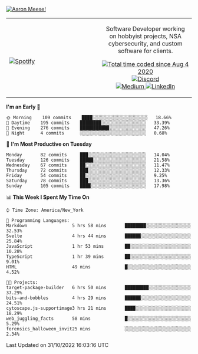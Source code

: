 [![Aaron Meese!](https://user-images.githubusercontent.com/17814535/88975338-a2aabf00-d27f-11ea-963f-8a19608716b4.png)](https://github.com/ajmeese7/readme-ascii "README ASCII")

<!-- Modified from project here: https://github.com/novatorem/novatorem -->
<table width="100%">
  <tr>
  <td width="50%">

&nbsp; <br> [![Spotify](https://ajmeese7.vercel.app/api/spotify)](https://open.spotify.com/user/ajmeese)

  </td>
  <td width="50%">
    <p align="center">
    Software Developer working on hobbyist projects, NSA cybersecurity, and custom software for clients.
    </p>
    <p align="center">
      <a href="https://wakatime.com/@f726891d-3b02-46cd-9b60-e8c59f9e2b14">
        <img src="https://wakatime.com/badge/user/f726891d-3b02-46cd-9b60-e8c59f9e2b14.svg" alt="Total time coded since Aug 4 2020" title="WakaTime" />
      </a>
      <a href="http://link.aaronmeese.com/discord">
        <img src="https://img.shields.io/badge/discord-ajmeese7%234835-369?style=flat-square&logo=discord&logoColor=white&color=purple" alt="Discord" title="Discord">
      </a>
      <br />
      <a href="https://link.aaronmeese.com/medium">
        <img src="https://img.shields.io/badge/medium-ajmeese7-1DB954?style=flat-square&logo=medium&logoColor=white" alt="Medium" title="Medium">
      </a>
      <a href="https://link.aaronmeese.com/linkedin">
        <img src="https://img.shields.io/badge/linkedIn-aaronmeese-1DB954?style=flat-square&logo=linkedin&logoColor=white&color=blue" alt="LinkedIn" title="LinkedIn">
      </a>
    </p>
  </td>

</table>

[//]: <> (The `&nbsp;` is to have Aphelion take up more space)

<!--START_SECTION:waka-->
**I'm an Early 🐤** 

```text
🌞 Morning    109 commits    ████░░░░░░░░░░░░░░░░░░░░░   18.66% 
🌆 Daytime    195 commits    ████████░░░░░░░░░░░░░░░░░   33.39% 
🌃 Evening    276 commits    ███████████░░░░░░░░░░░░░░   47.26% 
🌙 Night      4 commits      ░░░░░░░░░░░░░░░░░░░░░░░░░   0.68%

```
📅 **I'm Most Productive on Tuesday** 

```text
Monday       82 commits     ███░░░░░░░░░░░░░░░░░░░░░░   14.04% 
Tuesday      126 commits    █████░░░░░░░░░░░░░░░░░░░░   21.58% 
Wednesday    67 commits     ██░░░░░░░░░░░░░░░░░░░░░░░   11.47% 
Thursday     72 commits     ███░░░░░░░░░░░░░░░░░░░░░░   12.33% 
Friday       54 commits     ██░░░░░░░░░░░░░░░░░░░░░░░   9.25% 
Saturday     78 commits     ███░░░░░░░░░░░░░░░░░░░░░░   13.36% 
Sunday       105 commits    ████░░░░░░░░░░░░░░░░░░░░░   17.98%

```


📊 **This Week I Spent My Time On** 

```text
⌚︎ Time Zone: America/New_York

💬 Programming Languages: 
Markdown                 5 hrs 58 mins       ████████░░░░░░░░░░░░░░░░░   32.53% 
Svelte                   4 hrs 44 mins       ██████░░░░░░░░░░░░░░░░░░░   25.84% 
JavaScript               1 hr 53 mins        ██░░░░░░░░░░░░░░░░░░░░░░░   10.28% 
TypeScript               1 hr 39 mins        ██░░░░░░░░░░░░░░░░░░░░░░░   9.01% 
HTML                     49 mins             █░░░░░░░░░░░░░░░░░░░░░░░░   4.52%

🐱‍💻 Projects: 
target-package-builder   6 hrs 50 mins       █████████░░░░░░░░░░░░░░░░   37.29% 
bits-and-bobbles         4 hrs 29 mins       ██████░░░░░░░░░░░░░░░░░░░   24.51% 
cytoscape.js-supportimage3 hrs 21 mins       ████░░░░░░░░░░░░░░░░░░░░░   18.29% 
web_juggling_facts       58 mins             █░░░░░░░░░░░░░░░░░░░░░░░░   5.29% 
forensics_halloween_invit25 mins             ░░░░░░░░░░░░░░░░░░░░░░░░░   2.34%

```


 Last Updated on 31/10/2022 16:03:16 UTC
<!--END_SECTION:waka-->
